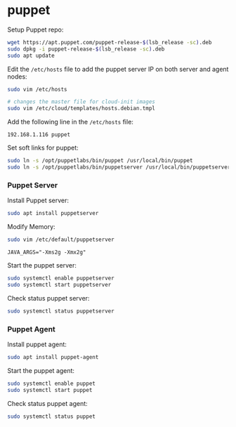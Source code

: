 # puppet

Setup Puppet repo:
```bash
wget https://apt.puppet.com/puppet-release-$(lsb_release -sc).deb
sudo dpkg -i puppet-release-$(lsb_release -sc).deb
sudo apt update
```

Edit the `/etc/hosts` file to add the puppet server IP on both server and agent nodes:
```bash
sudo vim /etc/hosts

# changes the master file for cloud-init images
sudo vim /etc/cloud/templates/hosts.debian.tmpl
```

Add the following line in the `/etc/hosts` file:
```
192.168.1.116 puppet
```

Set soft links for puppet:
```bash
sudo ln -s /opt/puppetlabs/bin/puppet /usr/local/bin/puppet
sudo ln -s /opt/puppetlabs/bin/puppetserver /usr/local/bin/puppetserver
```

### Puppet Server

Install Puppet server:
```bash
sudo apt install puppetserver
```

Modify Memory:
```bash
sudo vim /etc/default/puppetserver
```
```
JAVA_ARGS="-Xms2g -Xmx2g"
```

Start the puppet server:
```bash
sudo systemctl enable puppetserver
sudo systemctl start puppetserver
```

Check status puppet server:
```bash
sudo systemctl status puppetserver
```

### Puppet Agent

Install puppet agent:
```bash
sudo apt install puppet-agent
```

Start the puppet agent:
```bash
sudo systemctl enable puppet
sudo systemctl start puppet
```

Check status puppet agent:
```bash
sudo systemctl status puppet
```

